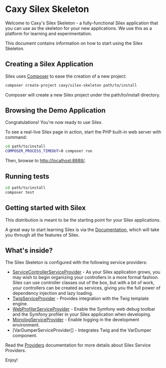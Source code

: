 Caxy Silex Skeleton
===================

Welcome to Caxy's Silex Skeleton - a fully-functional Silex application that
you can use as the skeleton for your new applications. We use this as a
platform for learning and experimentation.

This document contains information on how to start using the Silex Skeleton.

Creating a Silex Application
----------------------------

Silex uses [Composer][] to ease the creation of a new project:

```bash
composer create-project caxy/silex-skeleton path/to/install
```

Composer will create a new Silex project under the path/to/install directory.

Browsing the Demo Application
-----------------------------

Congratulations! You're now ready to use Silex.

To see a real-live Silex page in action, start the PHP built-in web server with
command:

```bash
cd path/to/install
COMPOSER_PROCESS_TIMEOUT=0 composer run
```

Then, browse to <http://localhost:8888/>.

Running tests
-------------

```bash
cd path/to/install
composer test
```

Getting started with Silex
--------------------------

This distribution is meant to be the starting point for your Silex applications.

A great way to start learning Silex is via the [Documentation][], which will
take you through all the features of Silex.

What's inside?
--------------

The Silex Skeleton is configured with the following service providers:

* [ServiceControllerServiceProvider][] - As your Silex application grows, you
  may wish to begin organizing your controllers in a more formal fashion.
  Silex can use controller classes out of the box, but with a bit of work,
  your controllers can be created as services, giving you the full power of
  dependency injection and lazy loading.
* [TwigServiceProvider][] - Provides integration with the Twig template engine.
* [WebProfilerServiceProvider][] - Enable the Symfony web debug toolbar and
  the Symfony profiler in your Silex application when developing.
* [MonologServiceProvider][] - Enable logging in the development environment.
* [VarDumperServiceProvider[] - Integrates Twig and the VarDumper component.

Read the [Providers][] documentation for more details about Silex Service
Providers.

Enjoy!

[Composer]: http://getcomposer.org/
[Documentation]: https://silex.readthedocs.org/en/latest/index.html
[ServiceControllerServiceProvider]: https://silex.readthedocs.org/en/latest/providers/service_controller.html
[TwigServiceProvider]: https://silex.readthedocs.org/en/latest/providers/twig.html
[WebProfilerServiceProvider]: http://github.com/silexphp/Silex-WebProfiler
[MonologServiceProvider]: https://silex.readthedocs.org/en/latest/providers/monolog.html
[VarDumperServiceProvider]: https://silex.readthedocs.org/en/latest/providers/var-dumper.html
[Providers]: https://silex.readthedocs.org/en/latest/providers.html
